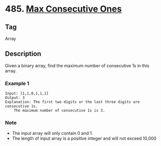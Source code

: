# 485. [Max Consecutive Ones][1]

## Tag
Array

## Description
Given a binary array, find the maximum number of consecutive 1s in this array.

### Example 1

```
Input: [1,1,0,1,1,1]
Output: 3
Explanation: The first two digits or the last three digits are consecutive 1s.
    The maximum number of consecutive 1s is 3.
```

### Note

- The input array will only contain 0 and 1.
- The length of input array is a positive integer and will not exceed 10,000

[1]: https://leetcode.com/problems/max-consecutive-ones/description/